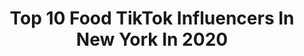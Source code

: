 ---
title: Top 10 Food TikTok Influencers In New York In 2020
description: >-
  Find top food TikTok influencers in New York in 2020. Most popular hashtags: #food #newyork #viral #travel.
platform: TikTok
profiles:
  - username: "boysdontblush"
    fullname: >-
      Caleb Paulson
    location: "United States"
    followers: 64269
    engagement: 1858
    commentsToLikes: 0.036979
    id: cka0nhw60zrwb0i78jhesu19a
    verified: false
    hashtags: "#music, #middleschool, #myskinandme, #spacethings"
  - username: "smoranooo"
    fullname: >-
      saraaaaa
    location: "United States"
    followers: 18141
    engagement: 1176
    commentsToLikes: 0.033410
    id: ck90tz6qluod50j788nekj6ej
    verified: false
    hashtags: "#wrestlemania, #brasiltiktok, #whatieatinaday, #bookclub"
  - username: "luischipres"
    fullname: >-
      Luis Chipres
    location: "United States"
    followers: 10343
    engagement: 1246
    commentsToLikes: 0.021535
    id: cka5znczsnj8d0i78ifykp4ay
    verified: false
    hashtags: "#kobe, #lalakers, #surprise, #nolook"
  - username: "nycandg"
    fullname: >-
      NYC_Gyro
    location: "United States"
    followers: 47498
    engagement: 418
    commentsToLikes: 0.017165
    id: ck80oalengdmx0j78j4ai2x70
    verified: false
    hashtags: "#coronavirus, #money, #burger, #spicychallenge"
  - username: "mandyansari"
    fullname: >-
      mandy ansari
    location: "United States"
    followers: 42857
    engagement: 614
    commentsToLikes: 0.064368
    id: ck900x70mavuv0j78q5upz3je
    verified: false
    hashtags: "#traderjoes, #immigrant, #work, #socialmediatips"
  - username: "emilyxinfinity"
    fullname: >-
      emilyxinfinity
    location: "United States"
    followers: 28659
    engagement: 1865
    commentsToLikes: 0.039875
    id: ckan6djy8jbv70i789gvgf1m0
    verified: false
    hashtags: "#duet, #quakerparrot, #dogsoftiktok, #foodfam"
  - username: "thereal_zman"
    fullname: >-
      zman
    location: "United States"
    followers: 26311
    engagement: 1505
    commentsToLikes: 0.028721
    id: ck9bx5u2vmdbw0j78gq1v4j7f
    verified: false
    hashtags: "#wooooo, #fpryou, #love, #sixnine"
  - username: "vournas"
    fullname: >-
      christ
    location: "United States"
    followers: 19617
    engagement: 1885
    commentsToLikes: 0.022644
    id: ck9c7b4elrrgl0j78rub3q0fx
    verified: false
    hashtags: "#sports, #dragqueen, #coronavirus, #money"
  - username: "nodikunique"
    fullname: >-
      Nodya Saydazova
    location: "United States"
    followers: 7017
    engagement: 343
    commentsToLikes: 0.066144
    id: ckai6iwpxwayh0i78gmpvopvw
    verified: false
    hashtags: "#newyork, #food, #greeneyes, #poorbaby"
  - username: "ally__oops"
    fullname: >-
      ally_oops
    location: "United States"
    followers: 199430
    engagement: 902
    commentsToLikes: 0.009922
    id: ck9dy0o9avhci0j78r4ufb8vn
    verified: false
    hashtags: "#newfriend, #chrisdelia, #firstresponder, #tmnt"
---